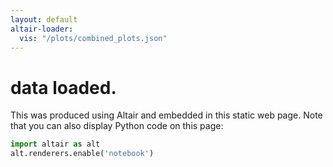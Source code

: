 ```yaml
---
layout: default
altair-loader:
  vis: "/plots/combined_plots.json"
---
```


# data loaded.

<div id="vis"></div>

This was produced using Altair and embedded in this static web page. Note that you can also display Python code on this page:

```python
import altair as alt
alt.renderers.enable('notebook')
```
